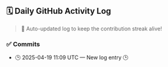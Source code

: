 ## 🗓️ Daily GitHub Activity Log

> 🤖 Auto-updated log to keep the contribution streak alive!

### ✅ Commits

- 🕒 2025-04-19 11:09 UTC — New log entry 🕒

